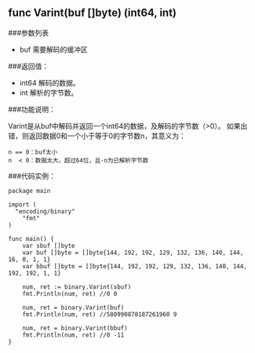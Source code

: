 ## func Varint(buf []byte) (int64, int)

###参数列表

- buf 需要解码的缓冲区 

###返回值：

- int64 解码的数据。
- int 解析的字节数。

###功能说明：

Varint是从buf中解码并返回一个int64的数据，及解码的字节数（>0）。
如果出错，则返回数据0和一个小于等于0的字节数n，其意义为：

    n == 0：buf太小
    n  < 0：数据太大，超过64位，且-n为已解析字节数

###代码实例：

    package main
    
    import (
      "encoding/binary"
    	"fmt"
    )
    
    func main() {
    	var sbuf []byte
    	var buf []byte = []byte{144, 192, 192, 129, 132, 136, 140, 144, 16, 0, 1, 1}
    	var bbuf []byte = []byte{144, 192, 192, 129, 132, 136, 140, 144, 192, 192, 1, 1}
    
    	num, ret := binary.Varint(sbuf)
    	fmt.Println(num, ret) //0 0
    
    	num, ret = binary.Varint(buf)
    	fmt.Println(num, ret) //580990878187261960 9
    
    	num, ret = binary.Varint(bbuf)
    	fmt.Println(num, ret) //0 -11
    }
